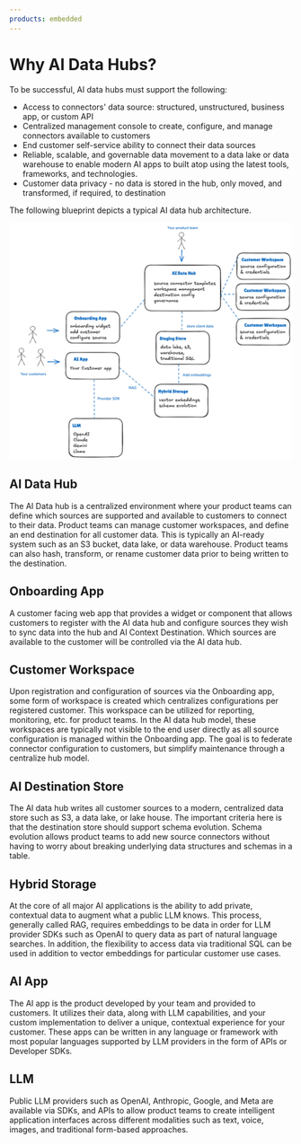 ```yaml
---
products: embedded
---
```


# Why AI Data Hubs?

To be successful, AI data hubs must support the following:

- Access to connectors' data source: structured, unstructured, business app, or custom API
- Centralized management console to create, configure, and manage connectors available to customers
- End customer self-service ability to connect their data sources
- Reliable, scalable, and governable data movement to a data lake or data warehouse to enable modern AI apps to built atop using the latest tools, frameworks, and technologies.
- Customer data privacy - no data is stored in the hub, only moved, and transformed, if required, to destination

The following blueprint depicts a typical AI data hub architecture.

![Overview of the AI data hub blueprint.](./assets/data-hub-overview.png)

## AI Data Hub

The AI Data hub is a centralized environment where your product teams can define which sources are supported and available to customers to connect to their data. Product teams can manage customer workspaces, and define an end destination for all customer data. This is typically an AI-ready system such as an S3 bucket, data lake, or data warehouse. Product teams can also hash, transform, or rename customer data prior to being written to the destination.

## Onboarding App

A customer facing web app that provides a widget or component that allows customers to register with the AI data hub and configure sources they wish to sync data into the hub and AI Context Destination. Which sources are available to the customer will be controlled via the AI data hub.

## Customer Workspace

Upon registration and configuration of sources via the Onboarding app, some form of workspace is created which centralizes configurations per registered customer. This workspace can be utilized for reporting, monitoring, etc. for product teams. In the AI data hub model, these workspaces are typically not visible to the end user directly as all source configuration is managed within the Onboarding app. The goal is to federate connector configuration to customers, but simplify maintenance through a centralize hub model.

## AI  Destination Store

The AI data hub writes all customer sources to a modern, centralized data store such as S3, a data lake, or lake house. The important criteria here is that the destination store should support schema evolution. Schema evolution allows product teams to add new source connectors without having to worry about breaking underlying data structures and schemas in a table.

## Hybrid Storage

At the core of all major AI applications is the ability to add private, contextual data to augment what a public LLM knows. This process, generally called RAG, requires embeddings to be data in order for LLM provider SDKs such as OpenAI to query data as part of natural language searches. In addition,  the flexibility to access data via traditional SQL can be used in addition to vector embeddings for particular customer use cases.

## AI App

The AI app is the product developed by your team and provided to customers. It utilizes their data, along with LLM capabilities, and your custom implementation to deliver a unique, contextual experience for your customer. These apps can be written in any language or framework with most popular languages supported by LLM providers in the form of APIs or Developer SDKs.

## LLM

Public LLM providers such as OpenAI, Anthropic, Google, and Meta are available via SDKs, and APIs to allow product teams to create intelligent application interfaces across different modalities such as text, voice, images, and traditional form-based approaches.
